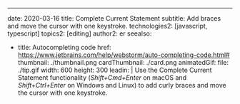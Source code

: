 ---
date: 2020-03-16
title: Complete Current Statement
subtitle: Add braces and move the cursor with one keystroke.
technologies2: [javascript, typescript]
topics2: [editing]
author2: er
seealso:
- title: Autocompleting code
  href: https://www.jetbrains.com/help/webstorm/auto-completing-code.html#
thumbnail: ./thumbnail.png
cardThumbnail: ./card.png
animatedGif:
  file: ./tip.gif
  width: 600
  height: 300
leadin: |
  Use the Complete Current Statement functionality (*Shift+Cmd+Enter* on macOS and *Shift+Ctrl+Enter* on 
  Windows and Linux) to add curly braces and move the cursor with one keystroke.

